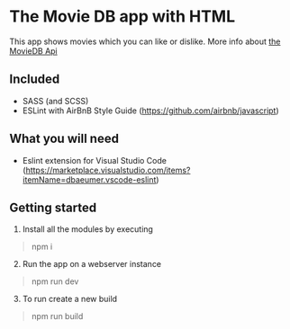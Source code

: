 # The Movie DB app with HTML

This app shows movies which you can like or dislike.
More info about [the MovieDB Api](https://developers.themoviedb.org/3)

## Included
* SASS (and SCSS)
* ESLint with AirBnB Style Guide (https://github.com/airbnb/javascript)

## What you will need

* Eslint extension for Visual Studio Code (https://marketplace.visualstudio.com/items?itemName=dbaeumer.vscode-eslint)

## Getting started
1. Install all the modules by executing
>  npm i

2. Run the app on a webserver instance
> npm run dev

3. To run create a new build
> npm run build